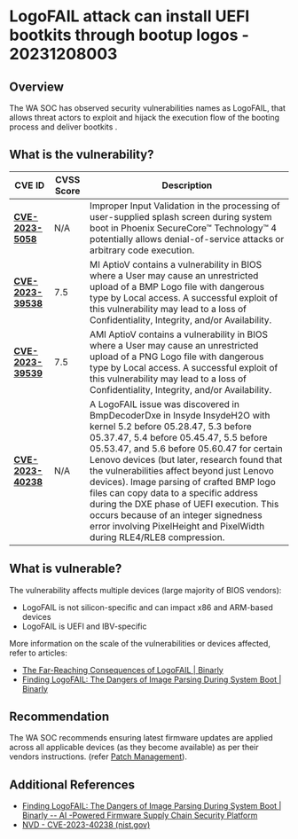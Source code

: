# LogoFAIL attack can install UEFI bootkits through bootup logos - 20231208003

## Overview

The WA SOC has observed security vulnerabilities names as LogoFAIL, that allows threat actors to exploit and hijack the execution flow of the booting process and deliver bootkits .

## What is the vulnerability?

| CVE ID                                                                | CVSS Score | Description                                                                                                                                                                                                                                                                                                                                                                                                                                                                                                                                                |
| --------------------------------------------------------------------- | ---------- | ---------------------------------------------------------------------------------------------------------------------------------------------------------------------------------------------------------------------------------------------------------------------------------------------------------------------------------------------------------------------------------------------------------------------------------------------------------------------------------------------------------------------------------------------------------- |
| [**CVE-2023-5058**](https://nvd.nist.gov/vuln/detail/CVE-2023-5058)   | N/A        | Improper Input Validation in the processing of user-supplied splash screen during system boot in Phoenix SecureCore™ Technology™ 4 potentially allows denial-of-service attacks or arbitrary code execution.                                                                                                                                                                                                                                                                                                                                               |
| [**CVE-2023-39538**](https://nvd.nist.gov/vuln/detail/CVE-2023-39538) | 7.5        | MI AptioV contains a vulnerability in BIOS where a User may cause an unrestricted upload of a BMP Logo file with dangerous type by Local access. A successful exploit of this vulnerability may lead to a loss of Confidentiality, Integrity, and/or Availability.                                                                                                                                                                                                                                                                                         |
| [**CVE-2023-39539**](https://nvd.nist.gov/vuln/detail/CVE-2023-39539) | 7.5        | AMI AptioV contains a vulnerability in BIOS where a User may cause an unrestricted upload of a PNG Logo file with dangerous type by Local access. A successful exploit of this vulnerability may lead to a loss of Confidentiality, Integrity, and/or Availability.                                                                                                                                                                                                                                                                                        |
| [**CVE-2023-40238**](https://nvd.nist.gov/vuln/detail/CVE-2023-40238) | N/A        | A LogoFAIL issue was discovered in BmpDecoderDxe in Insyde InsydeH2O with kernel 5.2 before 05.28.47, 5.3 before 05.37.47, 5.4 before 05.45.47, 5.5 before 05.53.47, and 5.6 before 05.60.47 for certain Lenovo devices (but later, research found that the vulnerabilities affect beyond just Lenovo devices).  Image parsing of crafted BMP logo files can copy data to a specific address during the DXE phase of UEFI execution. This occurs because of an integer signedness error involving PixelHeight and PixelWidth during RLE4/RLE8 compression. |

## What is vulnerable?

The vulnerability affects multiple devices (large majority of BIOS vendors):

- LogoFAIL is not silicon-specific and can impact x86 and ARM-based devices
- LogoFAIL is UEFI and IBV-specific

More information on the scale of the vulnerabilities or devices affected, refer to articles:

- [The Far-Reaching Consequences of LogoFAIL | Binarly](https://binarly.io/posts/The_Far_Reaching_Consequences_of_LogoFAIL/index.html)
- [Finding LogoFAIL: The Dangers of Image Parsing During System Boot | Binarly](https://binarly.io/posts/finding_logofail_the_dangers_of_image_parsing_during_system_boot/index.html)

## Recommendation

The WA SOC recommends ensuring latest firmware updates are applied across all applicable devices (as they become available) as per their vendors instructions. (refer [Patch Management](../guidelines/patch-management.md)).

## Additional References

- [Finding LogoFAIL: The Dangers of Image Parsing During System Boot | Binarly -- AI -Powered Firmware Supply Chain Security Platform](https://binarly.io/posts/finding_logofail_the_dangers_of_image_parsing_during_system_boot/index.html)
- [NVD - CVE-2023-40238 (nist.gov)](https://nvd.nist.gov/vuln/detail/CVE-2023-40238)
